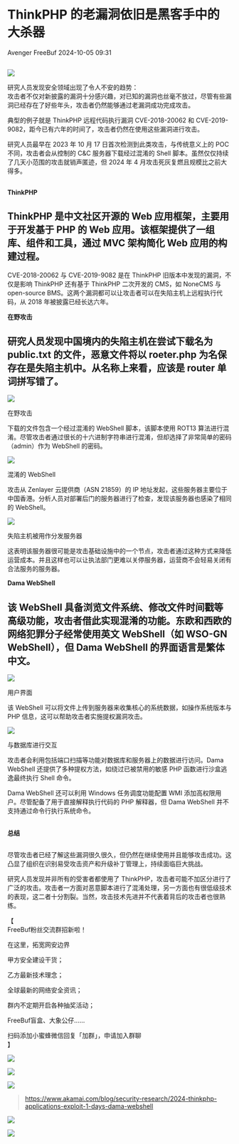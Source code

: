 #  ThinkPHP 的老漏洞依旧是黑客手中的大杀器   
Avenger  FreeBuf   2024-10-05 09:31  
  
##   
  
![](https://mmbiz.qpic.cn/mmbiz_jpg/qq5rfBadR3icaqFo7ZajeZ5LicFLVX35hGhz6uC6waHcJHxicBHHHsuzQkiaZqc4AjbGAP4oY7fyFKPSl8IbmTrvkA/640?wx_fmt=jpeg&from=appmsg "")  
  
  
研究人员发现安全领域出现了令人不安的趋势：  
攻击者不仅对新披露的漏洞十分感兴趣，对已知的漏洞也丝毫不放过，尽管有些漏洞已经存在了好些年头，攻击者仍然能够通过老漏洞成功完成攻击。  
  
  
典型的例子就是 ThinkPHP 远程代码执行漏洞 CVE-2018-20062 和 CVE-2019-9082，距今已有六年的时间了，攻击者仍然在使用这些漏洞进行攻击。  
  
  
研究人员最早在 2023 年 10 月 17 日首次检测到此类攻击，与传统意义上的 POC 不同，攻击者会从控制的 C&C 服务器下载经过混淆的 Shell 脚本。虽然仅仅持续了几天小范围的攻击就销声匿迹，但 2024 年 4 月攻击死灰复燃且规模比之前大得多。  
##   
  
**ThinkPHP**  
  
  
## ThinkPHP 是中文社区开源的 Web 应用框架，主要用于开发基于 PHP 的 Web 应用。该框架提供了一组库、组件和工具，通过 MVC 架构简化 Web 应用的构建过程。  
  
  
CVE-2018-20062 与 CVE-2019-9082 是在 ThinkPHP 旧版本中发现的漏洞，不仅是影响 ThinkPHP 还有基于 ThinkPHP 二次开发的 CMS，如 NoneCMS 与 open-source BMS。这两个漏洞都可以让攻击者可以在失陷主机上远程执行代码，从 2018 年被披露已经长达六年。  
  
  
**在野攻击**  
  
  
## 研究人员发现中国境内的失陷主机在尝试下载名为 public.txt 的文件，恶意文件将以 roeter.php 为名保存在是失陷主机中。从名称上来看，应该是 router 单词拼写错了。  
  
  
![](https://mmbiz.qpic.cn/mmbiz_jpg/qq5rfBadR3icaqFo7ZajeZ5LicFLVX35hGu9iaGHxmvgsvyFa16waich6gibw2EdYyBiaHzk4ZibWJXS8duVzLEVibTqLQ/640?wx_fmt=jpeg&from=appmsg "")  
  
在野攻击  
  
  
下载的文件包含一个经过混淆的 WebShell 脚本，该脚本使用 ROT13 算法进行混淆。尽管攻击者通过很长的十六进制字符串进行混淆，但却选择了非常简单的密码（admin）作为 WebShell 的密码。  
  
  
![](https://mmbiz.qpic.cn/mmbiz_jpg/qq5rfBadR3icaqFo7ZajeZ5LicFLVX35hGgPHic1Vr3jMekHp4uOVJ4QDwsiacicFI1oc5xFaiaAbkcnpKjL6EQHEraw/640?wx_fmt=jpeg&from=appmsg "")  
  
混淆的 WebShell  
  
  
攻击从 Zenlayer 云提供商（ASN 21859）的 IP 地址发起，这些服务器主要位于中国香港。分析人员对部署后门的服务器进行了检查，发现该服务器也感染了相同的 WebShell。  
  
  
![](https://mmbiz.qpic.cn/mmbiz_jpg/qq5rfBadR3icaqFo7ZajeZ5LicFLVX35hG7lezBu6JEJQ3h29Qd1iafHZh6rjIf9j4CnvjFNvCvy8triaVlSyRF0Zw/640?wx_fmt=jpeg&from=appmsg "")  
  
失陷主机被用作分发服务器  
  
  
这表明该服务器很可能是攻击基础设施中的一个节点，攻击者通过这种方式来降低运营成本。并且这样也可以让执法部门更难以关停服务器，运营商不会轻易关闭有合法服务的服务器。  
  
  
**Dama WebShell**  
  
  
## 该 WebShell 具备浏览文件系统、修改文件时间戳等高级功能，攻击者借此实现混淆的功能。东欧和西欧的网络犯罪分子经常使用英文 WebShell（如 WSO-GN WebShell），但 Dama WebShell 的界面语言是繁体中文。  
  
  
![](https://mmbiz.qpic.cn/mmbiz_jpg/qq5rfBadR3icaqFo7ZajeZ5LicFLVX35hGU0Qth3g52IvB3arjkThbs8wUR9u8WpaMorVVM9KMkN0Rpgpkeic7nxA/640?wx_fmt=jpeg&from=appmsg "")  
  
用户界面  
  
  
该 WebShell 可以将文件上传到服务器来收集核心的系统数据，如操作系统版本与 PHP 信息，这可以帮助攻击者实施提权漏洞攻击。  
  
  
![](https://mmbiz.qpic.cn/mmbiz_jpg/qq5rfBadR3icaqFo7ZajeZ5LicFLVX35hGluShQmicGKlMbRSia8qwqCEcqkrw8MicQpBaJVzo74GiaEPiaPhiaI2sg1AQ/640?wx_fmt=jpeg&from=appmsg "")  
  
与数据库进行交互  
  
  
攻击者会利用包括端口扫描等功能对数据库和服务器上的数据进行访问。Dama WebShell 还提供了多种提权方法，如绕过已被禁用的敏感 PHP 函数进行沙盒逃逸最终执行 Shell 命令。  
  
  
Dama WebShell 还可以利用 Windows 任务调度功能配置 WMI 添加高权限用户。尽管配备了用于直接解释执行代码的 PHP 解释器，但 Dama WebShell 并不支持通过命令行执行系统命令。  
##   
  
**总结**  
  
  
##   
  
尽管攻击者已经了解这些漏洞很久很久，但仍然在继续使用并且能够攻击成功。这凸显了组织在识别易受攻击资产和升级补丁管理上，持续面临巨大挑战。  
  
  
研究人员发现并非所有的受害者都使用了 ThinkPHP，攻击者可能不加区分进行了广泛的攻击。攻击者一方面对恶意脚本进行了混淆处理，另一方面也有很低级技术的表现，这二者十分割裂。当然，攻击技术先进并不代表着背后的攻击者也很熟练。  
  
  
【  
FreeBuf粉丝交流群招新啦！  
  
在这里，拓宽网安边界  
  
甲方安全建设干货；  
  
乙方最新技术理念；  
  
全球最新的网络安全资讯；  
  
群内不定期开启各种抽奖活动；  
  
FreeBuf盲盒、大象公仔......  
  
扫码添加小蜜蜂微信回复「加群」，申请加入群聊  
】  
  
![](https://mmbiz.qpic.cn/mmbiz_jpg/qq5rfBadR3ich6ibqlfxbwaJlDyErKpzvETedBHPS9tGHfSKMCEZcuGq1U1mylY7pCEvJD9w60pWp7NzDjmM2BlQ/640?wx_fmt=other&wxfrom=5&wx_lazy=1&wx_co=1&retryload=2&tp=webp "")  
  
  
![](https://mmbiz.qpic.cn/mmbiz_png/oQ6bDiaGhdyodyXHMOVT6w8DobNKYuiaE7OzFMbpar0icHmzxjMvI2ACxFql4Wbu2CfOZeadq1WicJbib6FqTyxEx6Q/640?wx_fmt=other&wxfrom=5&wx_lazy=1&wx_co=1&tp=webp "")  
  
![](https://mmbiz.qpic.cn/mmbiz_png/qq5rfBadR3icEEJemUSFlfufMicpZeRJZJ61icYlLmBLDpdYEZ7nIzpGovpHjtxITB6ibiaC3R5hoibVkQsVLQfdK57w/640?wx_fmt=other&wxfrom=5&wx_lazy=1&wx_co=1&retryload=2&tp=webp "")  
> https://www.akamai.com/blog/security-research/2024-thinkphp-applications-exploit-1-days-dama-webshell  
>   
>   
>   
>   
>   
>   
>   
>   
  
  
![](https://mmbiz.qpic.cn/mmbiz_png/qq5rfBadR3icEEJemUSFlfufMicpZeRJZJ7JfyOicficFrgrD4BHnIMtgCpBbsSUBsQ0N7pHC7YpU8BrZWWwMMghoQ/640?wx_fmt=other&wxfrom=5&wx_lazy=1&wx_co=1&tp=webp "")  
  
[](https://mp.weixin.qq.com/s?__biz=MjM5NjA0NjgyMA==&mid=2651302087&idx=1&sn=29d91904d6471c4b09f4e574ba18a9b2&chksm=bd1c3a4c8a6bb35aa4ddffc0f3e2e6dad475257be18f96f5150c4e948b492f32b1911a6ea435&token=21436342&lang=zh_CN&scene=21#wechat_redirect)  
  
[](https://mp.weixin.qq.com/s?__biz=MjM5NjA0NjgyMA==&mid=2651302006&idx=1&sn=18f06c456804659378cf23a5c474e775&scene=21#wechat_redirect)  
  
[](https://mp.weixin.qq.com/s?__biz=MjM5NjA0NjgyMA==&mid=2651253272&idx=1&sn=82468d927062b7427e3ca8a912cb2dc7&scene=21#wechat_redirect)  
  
![](https://mmbiz.qpic.cn/mmbiz_gif/qq5rfBadR3icF8RMnJbsqatMibR6OicVrUDaz0fyxNtBDpPlLfibJZILzHQcwaKkb4ia57xAShIJfQ54HjOG1oPXBew/640?wx_fmt=other&wxfrom=5&wx_lazy=1&tp=webp "")  
  
